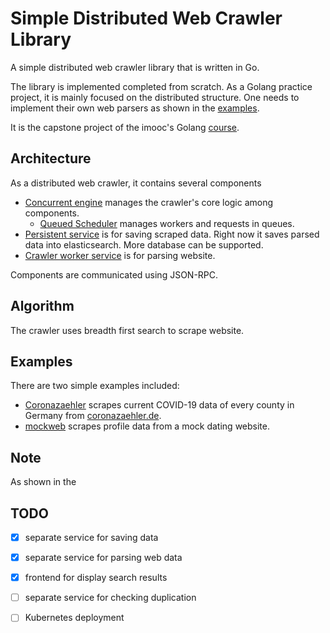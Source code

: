 # Simple Distributed Web Crawler Library

A simple distributed web crawler library that is written in Go. 

The library is implemented completed from scratch. 
As a Golang practice project, it is mainly focused on the distributed structure. 
One needs to implement their own web parsers as shown in the [examples](#examples).

It is the capstone project of the imooc's Golang [course](https://coding.imooc.com/class/180.html).

## Architecture
As a distributed web crawler, it contains several components
- [Concurrent engine](./engine/concurrent.go) manages the crawler's core logic among components.
    - [Queued Scheduler](./scheduler/queued.go) manages workers and requests in queues.
- [Persistent service](./persist) is for saving scraped data. Right now it saves parsed data into elasticsearch. More database can be supported.
- [Crawler worker service](./worker) is for parsing website. 

Components are communicated using JSON-RPC.

## Algorithm
The crawler uses breadth first search to scrape website.

## Examples
There are two simple examples included:
- [Coronazaehler](./webs/coronazaehler) scrapes current COVID-19 data of every county in Germany from [coronazaehler.de](https://www.coronazaehler.de/).
- [mockweb](./webs/mockweb) scrapes profile data from a mock dating website.

## Note
As shown in the 
## TODO
- [x] separate service for saving data
- [x] separate service for parsing web data
- [x] frontend for display search results
- [ ] separate service for checking duplication
- [ ] Kubernetes deployment

 